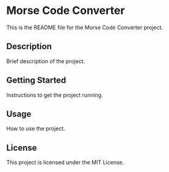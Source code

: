 # Morse Code Converter

This is the README file for the Morse Code Converter project.

## Description

Brief description of the project.

## Getting Started

Instructions to get the project running.

## Usage

How to use the project.

## License

This project is licensed under the MIT License.
